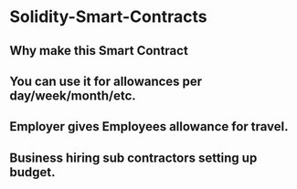 # Solidity-Smart-Contracts
## Why make this Smart Contract

 
## You can use it for allowances per day/week/month/etc.

## Employer gives Employees allowance for travel.

## Business hiring sub contractors setting up budget.


